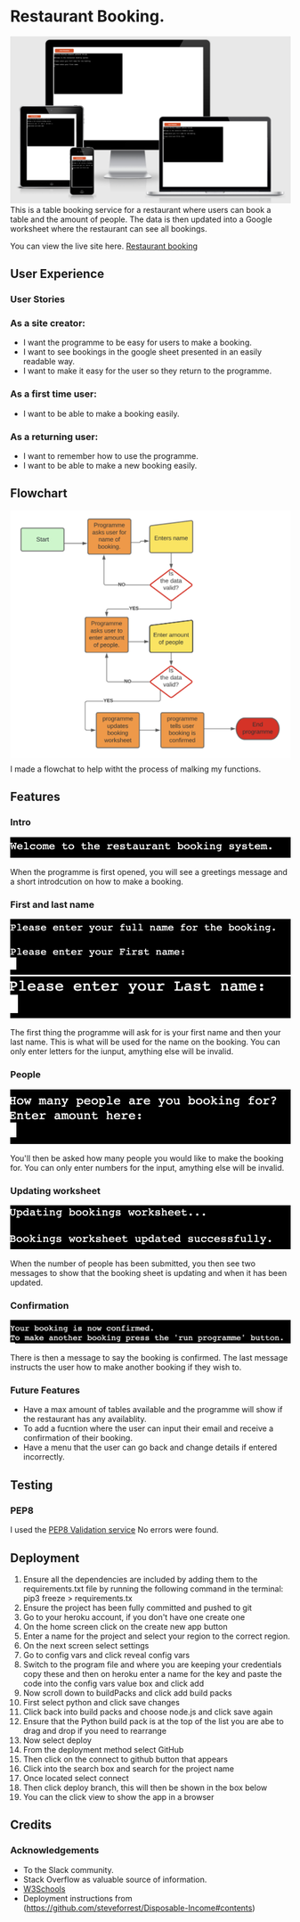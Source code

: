 # Restaurant Booking.
![Image](assets/images/screenshots/mock-up.png?raw=true)
This is a table booking service for a restaurant where users can book a table and the amount of people. The data is then updated into a Google worksheet where the restaurant can see all bookings.

You can view the live site here. [Restaurant booking](https://restaurant-booking-project.herokuapp.com/)

## User Experience

### User Stories

### As a site creator:
- I want the programme to be easy for users to make a booking.
- I want to see bookings in the google sheet presented in an easily readable way.
- I want to make it easy for the user so they return to the programme.

### As a first time user:
- I want to be able to make a booking easily.

### As a returning user:
- I want to remember how to use the programme. 
- I want to be able to make a new booking easily.

## Flowchart 
![Image](assets/images/screenshots/flowchart.png?raw=true)
I made a flowchat to help witht the process of malking my functions. 

## Features

### Intro
![Image](assets/images/screenshots/intro.png?raw=true)

When the programme is first opened, you will see a greetings message and a short introdcution on how to make a booking.

### First and last name
![Image](assets/images/screenshots/first-name.png?raw=true)
![Image](assets/images/screenshots/last-name.png?raw=true)

The first thing the programme will ask for is your first name and then your last name. This is what will be used for the name on the booking. You can only enter letters for the iunput, amything else will be invalid.

### People
![Image](assets/images/screenshots/number-of-people.png?raw=true) 

You'll then be asked how many people you would like to make the booking for. You can only enter numbers for the input, amything else will be invalid.

### Updating worksheet
![Image](assets/images/screenshots/updating-worksheet.png??raw=true)

When the number of people has been submitted, you then see two messages to show that the booking sheet is updating and when it has been updated.

### Confirmation  
![Image](assets/images/screenshots/confirmation.png??raw=true) 

There is then a message to say the booking is confirmed.
The last message instructs the user how to make another booking if they wish to.

### Future Features
- Have a max amount of tables available and the programme will show if the restaurant has any availablity.
- To add a fucntion where the user can input their email and receive a confirmation of their booking. 
- Have a menu that the user can go back and change details if entered incorrectly.

## Testing 

### PEP8
I used the [PEP8 Validation service](http://pep8online.com/)
No errors were found. 

## Deployment 

1. Ensure all the dependencies are included by adding them to the requirements.txt file by running the following command in the terminal: pip3 freeze > requirements.tx
2. Ensure the project has been fully committed and pushed to git 
3. Go to your heroku account, if you don't have one create one
4. On the home screen click on the create new app button
5. Enter a name for the project and select your region to the correct region.
6. On the next screen select settings
7. Go to config vars and click reveal config vars
8. Switch to the program file and where you are keeping your credentials copy these and then on heroku enter a name for the key and paste the code into the config vars value box and click add
9. Now scroll down to buildPacks and click add build packs
10. First select python and click save changes
11. Click back into build packs and choose node.js and click save again
12. Ensure that the Python  build pack is at the top of the list you are abe to drag and drop if you need to rearrange
13. Now select deploy
14. From the deployment method select GitHub
15. Then click on the connect to github button that appears
16. Click into the search box and search for the project name
16. Once located select connect
17. Then click deploy branch, this will then be shown in the box below
18. You can the click view to show the app in a browser

## Credits 

### Acknowledgements 
- To the Slack community.
- Stack Overflow as valuable source of information.
- [W3Schools](https://www.w3schools.com/) 
- Deployment instructions from (https://github.com/steveforrest/Disposable-Income#contents)